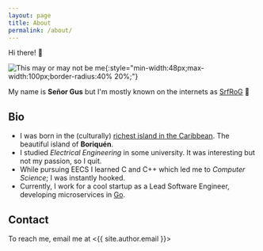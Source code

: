 ```yaml
---
layout: page
title: About
permalink: /about/
---
```


Hi there! 👋

![This may or may not be me](https://avatars.githubusercontent.com/u/8219721?v=4){:style="min-width:48px;max-width:100px;border-radius:40% 20%;"}

My name is **Señor Gus** but I'm mostly known on the internets as [SrfRoG][srfrog] 🐸

## Bio

- I was born in the (culturally) [richest island in the Caribbean][boriquen]. The beautiful island of **Boriquén**.
- I studied *Electrical Engineering* in some university. It was interesting but not my passion, so I quit.
- While pursuing EECS I learned C and C++ which led me to *Computer Science*; I was instantly hooked.
- Currently, I work for a cool startup as a Lead Software Engineer, developing microservices in [Go][golang].

## Contact

To reach me, email me at <{{ site.author.email }}>


[boriquen]: https://www.discoverpuertorico.com/
[srfrog]: https://github.com/srfrog
[golang]: https://golang.org

